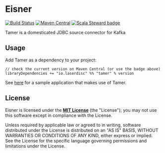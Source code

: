 # Eisner
[![Build Status](https://travis-ci.org/laserdisc-io/tamer.svg?branch=master)](https://travis-ci.org/laserdisc-io/tamer)
[![Maven Central](https://maven-badges.herokuapp.com/maven-central/io.laserdisc/tamer/badge.svg?kill_cache=1&color=orange)](https://search.maven.org/artifact/io.laserdisc/tamer/)
[![Scala Steward badge](https://img.shields.io/badge/Scala_Steward-helping-blue.svg?style=flat&logo=data:image/png;base64,iVBORw0KGgoAAAANSUhEUgAAAA4AAAAQCAMAAAARSr4IAAAAVFBMVEUAAACHjojlOy5NWlrKzcYRKjGFjIbp293YycuLa3pYY2LSqql4f3pCUFTgSjNodYRmcXUsPD/NTTbjRS+2jomhgnzNc223cGvZS0HaSD0XLjbaSjElhIr+AAAAAXRSTlMAQObYZgAAAHlJREFUCNdNyosOwyAIhWHAQS1Vt7a77/3fcxxdmv0xwmckutAR1nkm4ggbyEcg/wWmlGLDAA3oL50xi6fk5ffZ3E2E3QfZDCcCN2YtbEWZt+Drc6u6rlqv7Uk0LdKqqr5rk2UCRXOk0vmQKGfc94nOJyQjouF9H/wCc9gECEYfONoAAAAASUVORK5CYII=)](https://scala-steward.org)

Tamer is a domesticated JDBC source connector for Kafka

## Usage

Add Tamer as a dependency to your project:

```
// check the current version on Maven Central (or use the badge above)
libraryDependencies += "io.laserdisc" %% "tamer" % version
```

See [here](example/src/main/scala/tamer/example/Main.scala) for a sample application that makes use of Tamer.

## License

Eisner is licensed under the **[MIT License](LICENSE)** (the "License"); you may not use this software except in
compliance with the License.

Unless required by applicable law or agreed to in writing, software distributed under the License is distributed on an
"AS IS" BASIS, WITHOUT WARRANTIES OR CONDITIONS OF ANY KIND, either express or implied.
See the License for the specific language governing permissions and limitations under the License.
